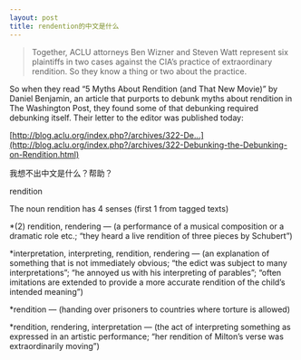 ```yaml
---
layout: post
title: rendention的中文是什么
---
```


>Together, ACLU attorneys Ben Wizner and Steven Watt represent six plaintiffs in two cases against the CIA’s practice of extraordinary rendition. So they know a thing or two about the practice.

  

  

So when they read “5 Myths About Rendition (and That New Movie)” by Daniel Benjamin, an article that purports to debunk myths about rendition in The Washington Post, they found some of that debunking required debunking itself. Their letter to the editor was published today:

  

  

[http://blog.aclu.org/index.php?/archives/322-De...](http://blog.aclu.org/index.php?/archives/322-Debunking-the-Debunking-on-Rendition.html)

我想不出中文是什么？帮助？

rendition

The noun rendition has 4 senses (first 1 from tagged texts)

*(2) rendition, rendering — (a performance of a musical composition or a dramatic role etc.; “they heard a live rendition of three pieces by Schubert”)

*interpretation, interpreting, rendition, rendering — (an explanation of something that is not immediately obvious; “the edict was subject to many interpretations”; “he annoyed us with his interpreting of parables”; “often imitations are extended to provide a more accurate rendition of the child’s intended meaning”)

*rendition — (handing over prisoners to countries where torture is allowed)

*rendition, rendering, interpretation — (the act of interpreting something as expressed in an artistic performance; “her rendition of Milton’s verse was extraordinarily moving”)
